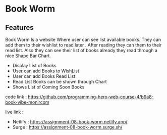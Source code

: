 
# Book Worm

## Features

Book Worm Is a website Where user can see list available books. They can add them to their wishlist to read later . 
After reading they can them to their read list. Also they can see their list of books already they read through a nice Shape Bar Chart.

* Display List of Books
* User can add Books to WishList
* User can add Books Read List
* Read List Books can be shown through Chart
* Shows List of Coming Soon Books

code link :
https://github.com/programming-hero-web-course-4/b9a8-book-vibe-monircom

live link :
- Netlify :  https://assignment-08-book-worm.netlify.app/
- Surge   :  https://assignment-08-book-worm.surge.sh/